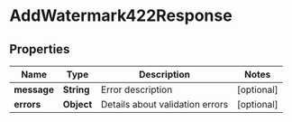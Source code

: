 

# AddWatermark422Response


## Properties

| Name | Type | Description | Notes |
|------------ | ------------- | ------------- | -------------|
|**message** | **String** | Error description |  [optional] |
|**errors** | **Object** | Details about validation errors |  [optional] |



